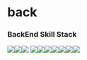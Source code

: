 # back

### BackEnd Skill Stack

<img src="https://img.shields.io/badge/java-007396?style=for-the-badge&logo=java&logoColor=white"><img src="https://img.shields.io/badge/springboot-6DB33F?style=for-the-badge&logo=springboot&logoColor=white"><img src="https://img.shields.io/badge/gradle-02303A?style=for-the-badge&logo=gradle&logoColor=white"> <img src="https://img.shields.io/badge/spring%20security-000000?style=for-the-badge&logo=json%20web%20tokens&logoColor=white"><img src="https://img.shields.io/badge/spring%20webflux-85EA2D?style=for-the-badge&logo=swagger&logoColor=white"><img src="https://img.shields.io/badge/spring%20cloud-231F20?style=for-the-badge&logo=apachekafka&logoColor=white"><img src="https://img.shields.io/badge/r2dbc-00FFFF?style=for-the-badge&logo=elasticsearch&logoColor=white"><img src="https://img.shields.io/badge/jpa-FFBF00?style=for-the-badge&logo=logstash&logoColor=white"><img src="https://img.shields.io/badge/aws-FA58F4?style=for-the-badge&logo=awslambda&logoColor=white"><img src="https://img.shields.io/badge/mysql-FF0000?style=for-the-badge&logo=mysql&logoColor=white">

